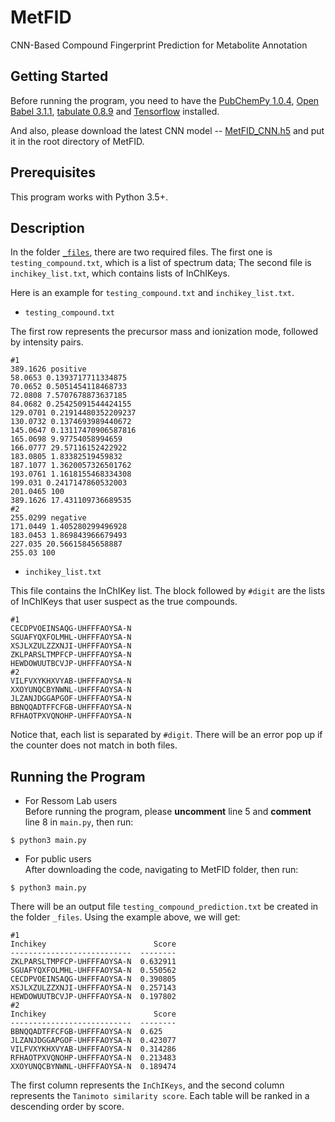# MetFID
CNN-Based Compound Fingerprint Prediction for Metabolite Annotation

## Getting Started
Before running the program, you need to have the [PubChemPy 1.0.4][1], [Open Babel 3.1.1][2], [tabulate 0.8.9][3] and [Tensorflow][4] installed.

And also, please download the latest CNN model -- [MetFID_CNN.h5][5] and put it in the root directory of MetFID.

## Prerequisites
This program works with Python 3.5+.

## Description

In the folder [`_files`][6], there are two required files. The first one is `testing_compound.txt`, which is a list of spectrum data; The second file is `inchikey_list.txt`, which contains lists of InChIKeys. 

Here is an example for `testing_compound.txt` and `inchikey_list.txt`.

* `testing_compound.txt`

The first row represents the precursor mass and ionization mode, followed by intensity pairs.
```
#1
389.1626 positive
58.0653 0.1393717711334875
70.0652 0.5051454118468733
72.0808 7.5707678873637185
84.0682 0.25425091544424155
129.0701 0.21914480352209237
130.0732 0.1374693989440672
145.0647 0.13117470906587816
165.0698 9.97754058994659
166.0777 29.57116152422922
183.0805 1.83382519459832
187.1077 1.3620057326501762
193.0761 1.1618155468334308
199.031 0.2417147860532003
201.0465 100
389.1626 17.431109736689535
#2
255.0299 negative
171.0449 1.405280299496928
183.0453 1.869843966679493
227.035 20.56615845658887
255.03 100
```
* `inchikey_list.txt`

This file contains the InChIKey list. The block followed by `#digit` are the lists of InChIKeys that user suspect as the true compounds.
```
#1
CECDPVOEINSAQG-UHFFFAOYSA-N
SGUAFYQXFOLMHL-UHFFFAOYSA-N
XSJLXZULZZXNJI-UHFFFAOYSA-N
ZKLPARSLTMPFCP-UHFFFAOYSA-N
HEWDOWUUTBCVJP-UHFFFAOYSA-N
#2
VILFVXYKHXVYAB-UHFFFAOYSA-N
XXOYUNQCBYNWNL-UHFFFAOYSA-N
JLZANJDGGAPGOF-UHFFFAOYSA-N
BBNQQADTFFCFGB-UHFFFAOYSA-N
RFHAOTPXVQNOHP-UHFFFAOYSA-N
```

Notice that, each list is separated by `#digit`. There will be an error pop up if the counter does not match in both files.


## Running the Program
* For Ressom Lab users  
Before running the program, please **uncomment** line 5 and **comment** line 8 in `main.py`, then run:

```
$ python3 main.py
```

* For public users  
After downloading the code, navigating to MetFID folder, then run:

```
$ python3 main.py
```

There will be an output file `testing_compound_prediction.txt` be created in the folder `_files`. Using the example above, we will get:

```
#1
Inchikey                        Score
---------------------------  --------
ZKLPARSLTMPFCP-UHFFFAOYSA-N  0.632911
SGUAFYQXFOLMHL-UHFFFAOYSA-N  0.550562
CECDPVOEINSAQG-UHFFFAOYSA-N  0.390805
XSJLXZULZZXNJI-UHFFFAOYSA-N  0.257143
HEWDOWUUTBCVJP-UHFFFAOYSA-N  0.197802
#2
Inchikey                        Score
---------------------------  --------
BBNQQADTFFCFGB-UHFFFAOYSA-N  0.625
JLZANJDGGAPGOF-UHFFFAOYSA-N  0.423077
VILFVXYKHXVYAB-UHFFFAOYSA-N  0.314286
RFHAOTPXVQNOHP-UHFFFAOYSA-N  0.213483
XXOYUNQCBYNWNL-UHFFFAOYSA-N  0.189474
```

The first column represents the `InChIKeys`, and the second column represents the `Tanimoto similarity score`. Each table will be ranked in a descending order by score.


[1]:https://pubchempy.readthedocs.io/en/latest/guide/install.html
[2]:https://openbabel.org/wiki/Python
[3]:https://pypi.org/project/tabulate/
[4]:https://www.tensorflow.org/
[5]:https://github.com/ressomlab/MetFID/releases/tag/v1.0.0
[6]:https://github.com/ressomlab/MetFID/tree/main/_files